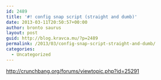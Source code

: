 ```yaml
---
id: 2489
title: '#! config snap script (straight and dumb)'
date: 2013-03-11T20:50:57+00:00
author: bronto saurus
layout: post
guid: http://blog.kravca.mu/?p=2489
permalink: /2013/03/config-snap-script-straight-and-dumb/
categories:
  - Uncategorized
---
```

<http://crunchbang.org/forums/viewtopic.php?id=25291>